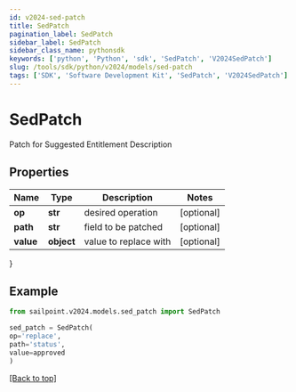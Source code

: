 ```yaml
---
id: v2024-sed-patch
title: SedPatch
pagination_label: SedPatch
sidebar_label: SedPatch
sidebar_class_name: pythonsdk
keywords: ['python', 'Python', 'sdk', 'SedPatch', 'V2024SedPatch']
slug: /tools/sdk/python/v2024/models/sed-patch
tags: ['SDK', 'Software Development Kit', 'SedPatch', 'V2024SedPatch']
---
```


# SedPatch

Patch for Suggested Entitlement Description

## Properties

| Name      | Type       | Description           | Notes      |
| --------- | ---------- | --------------------- | ---------- |
| **op**    | **str**    | desired operation     | [optional] |
| **path**  | **str**    | field to be patched   | [optional] |
| **value** | **object** | value to replace with | [optional] |

}

## Example

```python
from sailpoint.v2024.models.sed_patch import SedPatch

sed_patch = SedPatch(
op='replace',
path='status',
value=approved
)

```

[[Back to top]](#)
